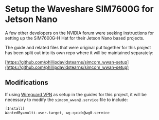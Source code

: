 # Setup the Waveshare SIM7600G for Jetson Nano

A few other developers on the NVIDIA forum were seeking instructions for setting up the SIM7600G-H Hat for their Jetson Nano based projects.

The guide and related files that were original put together for this project has been split out into its own repo where it will be maintained separately:

[https://github.com/phillipdavidstearns/simcom_wwan-setup](https://github.com/phillipdavidstearns/simcom_wwan-setup)

## Modifications

If using [Wireguard VPN](https://github.com/brahman-ai/mars-rover/blob/master/connectivity/wireguard/README.md) as setup in the guides for this project, it will be necessary to modify the `simcom_wwan@.service` file to include:


```
[Install]
WantedBy=multi-user.target, wg-quick@wg0.service
```